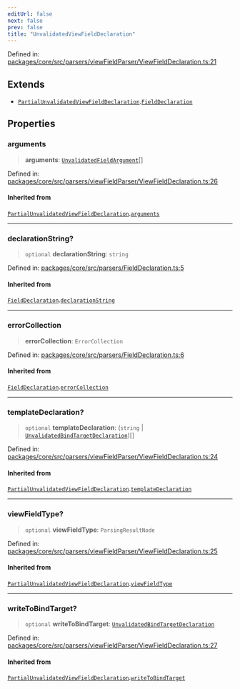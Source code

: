 ```yaml
---
editUrl: false
next: false
prev: false
title: "UnvalidatedViewFieldDeclaration"
---
```


Defined in: [packages/core/src/parsers/viewFieldParser/ViewFieldDeclaration.ts:21](https://github.com/mProjectsCode/obsidian-meta-bind-plugin/blob/6b3651315380ea977c7f8746a2130e83024d2b95/packages/core/src/parsers/viewFieldParser/ViewFieldDeclaration.ts#L21)

## Extends

- [`PartialUnvalidatedViewFieldDeclaration`](/obsidian-meta-bind-plugin-docs/api/interfaces/partialunvalidatedviewfielddeclaration/).[`FieldDeclaration`](/obsidian-meta-bind-plugin-docs/api/interfaces/fielddeclaration/)

## Properties

### arguments

> **arguments**: [`UnvalidatedFieldArgument`](/obsidian-meta-bind-plugin-docs/api/interfaces/unvalidatedfieldargument/)[]

Defined in: [packages/core/src/parsers/viewFieldParser/ViewFieldDeclaration.ts:26](https://github.com/mProjectsCode/obsidian-meta-bind-plugin/blob/6b3651315380ea977c7f8746a2130e83024d2b95/packages/core/src/parsers/viewFieldParser/ViewFieldDeclaration.ts#L26)

#### Inherited from

[`PartialUnvalidatedViewFieldDeclaration`](/obsidian-meta-bind-plugin-docs/api/interfaces/partialunvalidatedviewfielddeclaration/).[`arguments`](/obsidian-meta-bind-plugin-docs/api/interfaces/partialunvalidatedviewfielddeclaration/#arguments)

***

### declarationString?

> `optional` **declarationString**: `string`

Defined in: [packages/core/src/parsers/FieldDeclaration.ts:5](https://github.com/mProjectsCode/obsidian-meta-bind-plugin/blob/6b3651315380ea977c7f8746a2130e83024d2b95/packages/core/src/parsers/FieldDeclaration.ts#L5)

#### Inherited from

[`FieldDeclaration`](/obsidian-meta-bind-plugin-docs/api/interfaces/fielddeclaration/).[`declarationString`](/obsidian-meta-bind-plugin-docs/api/interfaces/fielddeclaration/#declarationstring)

***

### errorCollection

> **errorCollection**: `ErrorCollection`

Defined in: [packages/core/src/parsers/FieldDeclaration.ts:6](https://github.com/mProjectsCode/obsidian-meta-bind-plugin/blob/6b3651315380ea977c7f8746a2130e83024d2b95/packages/core/src/parsers/FieldDeclaration.ts#L6)

#### Inherited from

[`FieldDeclaration`](/obsidian-meta-bind-plugin-docs/api/interfaces/fielddeclaration/).[`errorCollection`](/obsidian-meta-bind-plugin-docs/api/interfaces/fielddeclaration/#errorcollection)

***

### templateDeclaration?

> `optional` **templateDeclaration**: (`string` \| [`UnvalidatedBindTargetDeclaration`](/obsidian-meta-bind-plugin-docs/api/interfaces/unvalidatedbindtargetdeclaration/))[]

Defined in: [packages/core/src/parsers/viewFieldParser/ViewFieldDeclaration.ts:24](https://github.com/mProjectsCode/obsidian-meta-bind-plugin/blob/6b3651315380ea977c7f8746a2130e83024d2b95/packages/core/src/parsers/viewFieldParser/ViewFieldDeclaration.ts#L24)

#### Inherited from

[`PartialUnvalidatedViewFieldDeclaration`](/obsidian-meta-bind-plugin-docs/api/interfaces/partialunvalidatedviewfielddeclaration/).[`templateDeclaration`](/obsidian-meta-bind-plugin-docs/api/interfaces/partialunvalidatedviewfielddeclaration/#templatedeclaration)

***

### viewFieldType?

> `optional` **viewFieldType**: `ParsingResultNode`

Defined in: [packages/core/src/parsers/viewFieldParser/ViewFieldDeclaration.ts:25](https://github.com/mProjectsCode/obsidian-meta-bind-plugin/blob/6b3651315380ea977c7f8746a2130e83024d2b95/packages/core/src/parsers/viewFieldParser/ViewFieldDeclaration.ts#L25)

#### Inherited from

[`PartialUnvalidatedViewFieldDeclaration`](/obsidian-meta-bind-plugin-docs/api/interfaces/partialunvalidatedviewfielddeclaration/).[`viewFieldType`](/obsidian-meta-bind-plugin-docs/api/interfaces/partialunvalidatedviewfielddeclaration/#viewfieldtype)

***

### writeToBindTarget?

> `optional` **writeToBindTarget**: [`UnvalidatedBindTargetDeclaration`](/obsidian-meta-bind-plugin-docs/api/interfaces/unvalidatedbindtargetdeclaration/)

Defined in: [packages/core/src/parsers/viewFieldParser/ViewFieldDeclaration.ts:27](https://github.com/mProjectsCode/obsidian-meta-bind-plugin/blob/6b3651315380ea977c7f8746a2130e83024d2b95/packages/core/src/parsers/viewFieldParser/ViewFieldDeclaration.ts#L27)

#### Inherited from

[`PartialUnvalidatedViewFieldDeclaration`](/obsidian-meta-bind-plugin-docs/api/interfaces/partialunvalidatedviewfielddeclaration/).[`writeToBindTarget`](/obsidian-meta-bind-plugin-docs/api/interfaces/partialunvalidatedviewfielddeclaration/#writetobindtarget)
